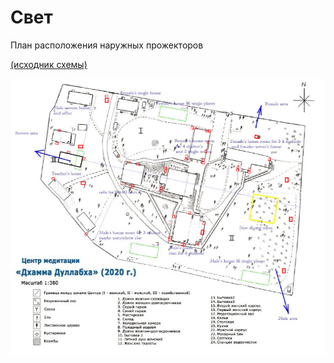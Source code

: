 # Свет

План расположения наружных прожекторов 

[(исходник схемы)](https://drive.google.com/drive/folders/1-1enymC01Z3pKtSY3_YDEUeEtR-iqv6U?usp=sharing)

![photo1660464491.png](%D0%A1%D0%B2%D0%B5%D1%82%201c892fb79bb0472d9ec6348fe7d9c4ab/photo1660464491.png)